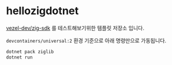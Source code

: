 # hellozigdotnet

[vezel-dev/zig-sdk](https://github.com/vezel-dev/zig-sdk) 를 테스트해보기위한 템플릿 저장소 입니다.

`devcontainers/universal:2` 환경 기준으로 아래 명령만으로 가동됩니다.

```bash
dotnet pack ziglib
dotnet run
```